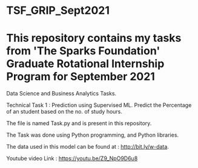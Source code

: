 # TSF_GRIP_Sept2021

# This repository contains my tasks from 'The Sparks Foundation' Graduate Rotational Internship Program for September 2021 

Data Science and Business Analytics Tasks.

Technical Task 1 : Prediction using Supervised  ML.
Predict the Percentage of an student based on the no. of study hours.

The file is named Task.py and is present in this repository.

The Task was done using Python programming, and Python libraries.

The data used in this model can be found at : http://bit.ly/w-data.

Youtube video Link : https://youtu.be/Z9_NpO9D6u8

